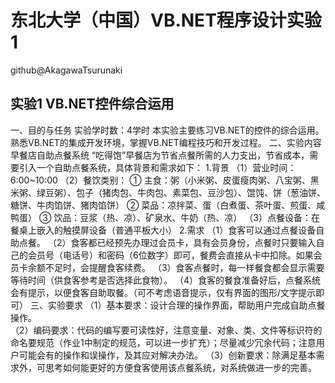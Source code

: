 # 东北大学（中国）VB.NET程序设计实验1
github@AkagawaTsurunaki
## 实验1  VB.NET控件综合运用
一、目的与任务
实验学时数：4学时
本实验主要练习VB.NET的控件的综合运用。熟悉VB.NET的集成开发环境，掌握VB.NET编程技巧和开发过程。
二、实验内容
早餐店自助点餐系统
“吃得饱”早餐店为节省点餐所需的人力支出，节省成本，需要引入一个自助点餐系统，具体背景和需求如下：
1.背景
（1）营业时间：6:00~10:00
（2）餐饮类别：
① 主食：粥（小米粥、皮蛋瘦肉粥、八宝粥、黑米粥、绿豆粥）、包子（猪肉包、牛肉包、素菜包、豆沙包）、馄饨、饼（葱油饼、糖饼、牛肉馅饼、猪肉馅饼）
② 菜品：凉拌菜、蛋（白煮蛋、茶叶蛋、煎蛋、咸鸭蛋）
③ 饮品：豆浆（热、凉）、矿泉水、牛奶（热、凉）
（3）点餐设备：在餐桌上嵌入的触摸屏设备（普通平板大小）
2.需求
（1）食客可以通过点餐设备自助点餐。
（2）食客都已经预先办理过会员卡，具有会员身份，点餐时只要输入自己的会员号（电话号）和密码（6位数字）即可，餐费会直接从卡中扣除。如果会员卡余额不足时，会提醒食客续费。
（3）食客点餐时，每一样餐食都会显示需要等待时间（供食客参考是否选择此食物）。
（4）食客的餐食准备好后，点餐系统会有提示，以便食客自助取餐。（可不考虑语音提示，仅有界面的图形/文字提示即可）
三、实验要求
（1）基本要求：设计合理的操作界面，帮助用户完成自助点餐操作。   
（2）编码要求：代码的编写要可读性好，注意变量、对象、类、文件等标识符的命名要规范（作业1中制定的规范，可以进一步扩充）；尽量减少冗余代码；注意用户可能会有的操作和误操作，及其应对解决办法。
（3）创新要求：除满足基本需求外，可思考如何能更好的方便食客使用该点餐系统，对系统做进一步的完善。

